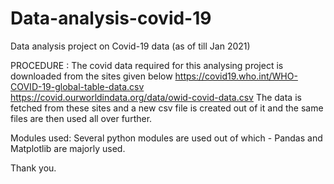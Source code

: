 # Data-analysis-covid-19
Data analysis project on Covid-19 data (as of till Jan 2021)

PROCEDURE :
The covid data required for this analysing  project is downloaded from the sites given below
  https://covid19.who.int/WHO-COVID-19-global-table-data.csv 
  https://covid.ourworldindata.org/data/owid-covid-data.csv
The data is fetched from these sites and a new csv file is created out of it and the same files are then used all over further.

Modules used:
Several python modules are used out of which - Pandas and Matplotlib are majorly used.

  Thank you.
